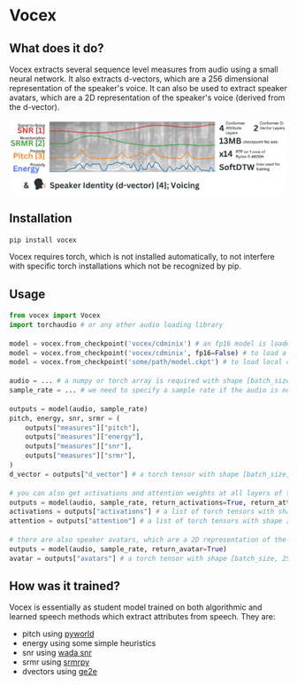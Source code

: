 # Vocex

## What does it do?
Vocex extracts several sequence level measures from audio using a small neural network. It also extracts d-vectors, which are a 256 dimensional representation of the speaker's voice. It can also be used to extract speaker avatars, which are a 2D representation of the speaker's voice (derived from the d-vector).

![summary_image](demo/summary.png)

## Installation

```pip install vocex```

Vocex requires torch, which is not installed automatically, to not interfere with specific torch installations which not be recognized by pip.

## Usage

```python
from vocex import Vocex
import torchaudio # or any other audio loading library

model = vocex.from_checkpoint('vocex/cdminix') # an fp16 model is loaded by default
model = vocex.from_checkpoint('vocex/cdminix', fp16=False) # to load a fp32 model
model = vocex.from_checkpoint('some/path/model.ckpt') # to load local checkpoint

audio = ... # a numpy or torch array is required with shape [batch_size, length_in_samples] or just [length_in_samples]
sample_rate = ... # we need to specify a sample rate if the audio is not sampled at 22050

outputs = model(audio, sample_rate)
pitch, energy, snr, srmr = (
    outputs["measures"]["pitch"], 
    outputs["measures"]["energy"],
    outputs["measures"]["snr"],
    outputs["measures"]["srmr"],
)
d_vector = outputs["d_vector"] # a torch tensor with shape [batch_size, 256]

# you can also get activations and attention weights at all layers of the model
outputs = model(audio, sample_rate, return_activations=True, return_attention=True)
activations = outputs["activations"] # a list of torch tensors with shape [batch_size, layers, ...]
attention = outputs["attention"] # a list of torch tensors with shape [batch_size, layers, ...]

# there are also speaker avatars, which are a 2D representation of the speaker's voice
outputs = model(audio, sample_rate, return_avatar=True)
avatar = outputs["avatars"] # a torch tensor with shape [batch_size, 256, 256]
```

## How was it trained?

Vocex is essentially as student model trained on both algorithmic and learned speech methods which extract attributes from speech. They are:
- pitch using [pyworld](https://github.com/JeremyCCHsu/Python-Wrapper-for-World-Vocoder)
- energy using some simple heuristics
- snr using [wada snr](https://gist.github.com/johnmeade/d8d2c67b87cda95cd253f55c21387e75)
- srmr using [srmrpy](https://github.com/jfsantos/SRMRpy)
- dvectors using [ge2e](https://github.com/yistLin/dvector)